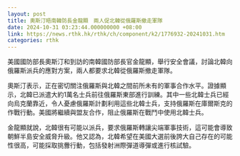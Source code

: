 ```yaml
---
layout: post
title: 奧斯汀晤南韓防長金龍顯　兩人促北韓從俄羅斯撤走軍隊
date: 2024-10-31 03:23:44.000000000 +08:00
link: https://news.rthk.hk/rthk/ch/component/k2/1776932-20241031.htm
categories: rthk
---
```


美國國防部長奧斯汀和到訪的南韓國防部長官金龍顯，舉行安全會議，討論北韓向俄羅斯派兵的應對方案，兩人都要求北韓從俄羅斯撤走軍隊。

奧斯汀表示，正在密切關注俄羅斯與北韓之間前所未有的軍事合作水平。證據顯示，北韓已派遣大約1萬名士兵前往俄羅斯東部進行訓練。其中一些北韓士兵已經向烏克蘭靠近，令人憂慮俄羅斯計劃利用這些北韓士兵，支持俄羅斯在庫爾斯克的作戰行動。美國將繼續與盟友合作，阻止俄羅斯在戰鬥中使用北韓士兵。

金龍顯就說，北韓很有可能以派兵，要求俄羅斯轉讓尖端軍事技術，這可能會導致朝鮮半島安全威脅升級。他又認為，北韓希望在美國大選前後誇大自己存在的可能性很高，可能採取挑釁行動，包括發射洲際彈道導彈或進行核試驗。
